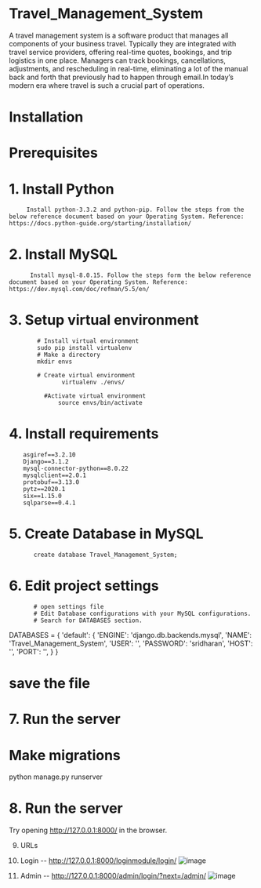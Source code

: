 # Travel_Management_System
A travel management system is a software product that manages all components of your business travel.  Typically they are integrated with travel service providers, offering real-time quotes, bookings, and trip logistics in one place.  Managers can track bookings, cancellations, adjustments, and rescheduling in real-time, eliminating a lot of the manual back and forth that previously had to happen through email.In today’s modern era where travel is such a crucial part of operations.

# Installation
# Prerequisites
# 1. Install Python
         Install python-3.3.2 and python-pip. Follow the steps from the below reference document based on your Operating System. Reference: https://docs.python-guide.org/starting/installation/

# 2. Install MySQL
          Install mysql-8.0.15. Follow the steps form the below reference document based on your Operating System. Reference: https://dev.mysql.com/doc/refman/5.5/en/

# 3. Setup virtual environment
            # Install virtual environment
            sudo pip install virtualenv
            # Make a directory
            mkdir envs
            
            # Create virtual environment
                   virtualenv ./envs/

              #Activate virtual environment
                  source envs/bin/activate


# 4. Install requirements

        asgiref==3.2.10
        Django==3.1.2
        mysql-connector-python==8.0.22
        mysqlclient==2.0.1
        protobuf==3.13.0
        pytz==2020.1
        six==1.15.0
        sqlparse==0.4.1

# 5. Create Database in MySQL
           
           create database Travel_Management_System;

# 6. Edit project settings

           # open settings file
           # Edit Database configurations with your MySQL configurations.
           # Search for DATABASES section.
DATABASES = {
    'default': {
        'ENGINE': 'django.db.backends.mysql',
        'NAME': 'Travel_Management_System',
        'USER': '<mysql-user>',
        'PASSWORD': 'sridharan',
        'HOST': '<mysql-host>',
        'PORT': '<mysql-port>',
    }
}

# save the file

# 7. Run the server
# Make migrations
python manage.py runserver



# 8. Run the server

Try opening http://127.0.0.1:8000/ in the browser. 

9. URLs

1. Login -- http://127.0.0.1:8000/loginmodule/login/
![image](https://user-images.githubusercontent.com/82249340/213260905-f5674da7-07a2-45ba-80b2-201ba7ef9b65.png)
2. Admin -- http://127.0.0.1:8000/admin/login/?next=/admin/
![image](https://user-images.githubusercontent.com/82249340/213261222-8199120c-8cc8-4b0a-968b-8da478fc5e3d.png)


